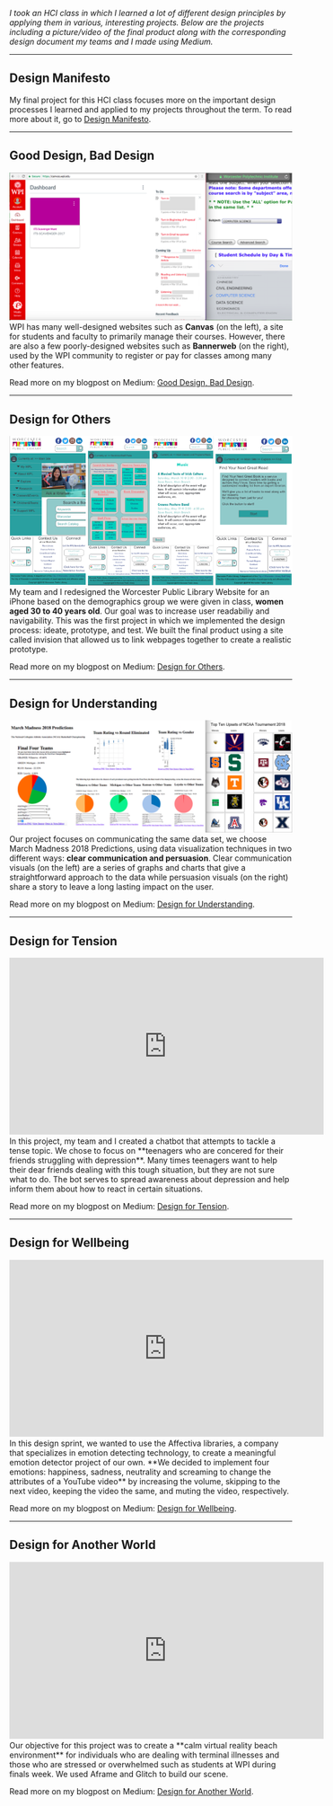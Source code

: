 
*I took an HCI class in which I learned a lot of different design principles by applying them in various, interesting projects. Below are the projects including a picture/video of the final product along with the corresponding design document my teams and I made using Medium.*

*********

## Design Manifesto

My final project for this HCI class focuses more on the important design processes I learned and applied to my projects throughout the term. To read more about it, go to [Design Manifesto](DesignManifesto.md).

*********

## Good Design, Bad Design

![Image1](Good-Bad-Design.png)
WPI has many well-designed websites such as **Canvas** (on the left), a site for students and faculty to primarily manage their courses. However, there are also a few poorly-designed websites such as **Bannerweb** (on the right), used by the WPI community to register or pay for classes among many other features. 

Read more on my blogpost on Medium: [Good Design, Bad Design](https://medium.com/@vandana1anand/bad-design-732129827e4c). 

*********

## Design for Others

![Image2](Design-for-Others.png)
My team and I redesigned the Worcester Public Library Website for an iPhone based on the demographics group we were given in class, **women aged 30 to 40 years old**. Our goal was to increase user readabiliy and navigability. This was the first project in which we implemented the design process: ideate, prototype, and test. We built the final product using a site called invision that allowed us to link webpages together to create a realistic prototype.  

Read more on my blogpost on Medium: [Design for Others](https://medium.com/design-for-others/design-for-others-redesigning-the-worcester-public-library-site-95cec1781f9f).

*********

## Design for Understanding

![Image3](Design-for-Understanding.png)
Our project focuses on communicating the same data set, we choose March Madness 2018 Predictions, using data visualization techniques in two different ways: **clear communication and persuasion**. Clear communication visuals (on the left) are a series of graphs and charts that give a straightforward approach to the data while persuasion visuals (on the right) share a story to leave a long lasting impact on the user. 

Read more on my blogpost on Medium: [Design for Understanding](https://medium.com/design-for-understanding/design-for-understanding-clear-communication-versus-persuasion-e634f93a998e).

*********

## Design for Tension

<iframe width="560" height="315" src="https://www.youtube.com/embed/zDlTJC17kok" frameborder="0" allow="autoplay; encrypted-media" allowfullscreen></iframe>
In this project, my team and I created a chatbot that attempts to tackle a tense topic. We chose to focus on **teenagers who are concered for their friends struggling with depression**. Many times teenagers want to help their dear friends dealing with this tough situation, but they are not sure what to do. The bot serves to spread awareness about depression and help inform them about how to react in certain situations. 

Read more on my blogpost on Medium: [Design for Tension](https://medium.com/design-for-tension/design-for-tension-designing-a-chat-box-for-friends-of-depressed-people-4275612161d).

*********

## Design for Wellbeing
<iframe width="560" height="315" src="https://www.youtube.com/embed/u4Yh94ZXraU" frameborder="0" allow="autoplay; encrypted-media" allowfullscreen></iframe>
In this design sprint, we wanted to use the Affectiva libraries, a company that specializes in emotion detecting technology, to create a meaningful emotion detector project of our own. **We decided to implement four emotions: happiness, sadness, neutrality and screaming to change the attributes of a YouTube video** by increasing the volume, skipping to the next video, keeping the video the same, and muting the video, respectively.

Read more on my blogpost on Medium: [Design for Wellbeing](https://medium.com/design-for-wellbeing/design-for-wellbeing-creating-an-emotion-detector-to-control-videos-41709636be07).

*********

## Design for Another World
<iframe width="560" height="315" src="https://www.youtube.com/embed/bkJJIyQPDPU" frameborder="0" allow="autoplay; encrypted-media" allowfullscreen></iframe>
Our objective for this project was to create a **calm virtual reality beach environment** for individuals who are dealing with terminal illnesses and those who are stressed or overwhelmed such as students at WPI during finals week. We used Aframe and Glitch to build our scene. 

Read more on my blogpost on Medium: [Design for Another World](https://medium.com/design-for-another-world/design-for-another-world-virtual-reality-beach-scene-35590de784dd).
